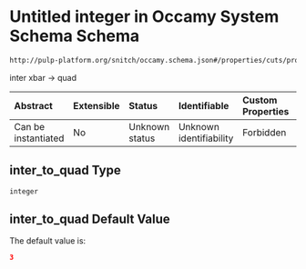 # Untitled integer in Occamy System Schema Schema

```txt
http://pulp-platform.org/snitch/occamy.schema.json#/properties/cuts/properties/inter_to_quad
```

inter xbar -> quad

| Abstract            | Extensible | Status         | Identifiable            | Custom Properties | Additional Properties | Access Restrictions | Defined In                                                       |
| :------------------ | :--------- | :------------- | :---------------------- | :---------------- | :-------------------- | :------------------ | :--------------------------------------------------------------- |
| Can be instantiated | No         | Unknown status | Unknown identifiability | Forbidden         | Allowed               | none                | [occamy.schema.json*](occamy.schema.json "open original schema") |

## inter_to_quad Type

`integer`

## inter_to_quad Default Value

The default value is:

```json
3
```

